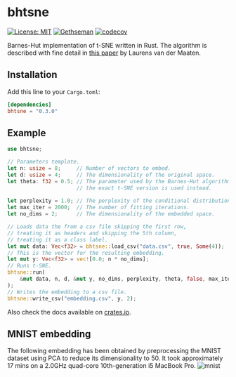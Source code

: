 # bhtsne

[![License: MIT](https://img.shields.io/badge/License-MIT-yellow.svg)](https://opensource.org/licenses/MIT)
[![Gethseman](https://circleci.com/gh/frjnn/bhtsne.svg?style=shield)](https://app.circleci.com/pipelines/github/frjnn/bhtsne)
[![codecov](https://codecov.io/gh/frjnn/bhtsne/branch/master/graph/badge.svg)](https://codecov.io/gh/frjnn/bhtsne)

Barnes-Hut implementation of t-SNE written in Rust. The algorithm is described with fine detail in [this paper](http://lvdmaaten.github.io/publications/papers/JMLR_2014.pdf) by Laurens van der Maaten.

## Installation 

Add this line to your `Cargo.toml`:
```toml
[dependencies]
bhtsne = "0.3.0"
```

## Example

```rust
use bhtsne;

// Parameters template.
let n: usize = 8;     // Number of vectors to embed.
let d: usize = 4;     // The dimensionality of the original space.
let theta: f32 = 0.5; // The parameter used by the Barnes-Hut algorithm. When set to 0.0
                      // the exact t-SNE version is used instead.
   
let perplexity = 1.0; // The perplexity of the conditional distribution.
let max_iter = 2000;  // The number of fitting iterations.
let no_dims = 2;      // The dimensionality of the embedded space.

// Loads data the from a csv file skipping the first row,
// treating it as headers and skipping the 5th column,
// treating it as a class label.
let mut data: Vec<f32> = bhtsne::load_csv("data.csv", true, Some(4));
// This is the vector for the resulting embedding.
let mut y: Vec<f32> = vec![0.0; n * no_dims];
// Runs t-SNE.
bhtsne::run(
    &mut data, n, d, &mut y, no_dims, perplexity, theta, false, max_iter, 250, 250,
);
// Writes the embedding to a csv file.
bhtsne::write_csv("embedding.csv", y, 2);
```
Also check the docs available on [crates.io](https://crates.io/crates/bhtsne).

## MNIST embedding
The following embedding has been obtained by preprocessing the MNIST dataset using PCA to reduce its 
dimensionality to 50. It took approximately 17 mins on a 2.0GHz quad-core 10th-generation i5 MacBook Pro.
![mnist](imgs/mnist_embedding.png) 
